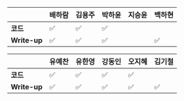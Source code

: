 |              | 배하람             | 김용주             | 박하윤 | 지승윤 | 백하현 |
| ------------ | ------------------ | ------------------ | ------ | ------ | ------ |
| **코드**     | :white_check_mark: | :white_check_mark: |    ✅      |        |        |
| **Write-up** | :white_check_mark: | :white_check_mark: |     ✅     |        |:white_check_mark:|

|              | 유예찬 | 유한영 | 강동인 | 오지혜 | 김기철 |
| ------------ | ------ | ------ | ------ | ------ | ------ |
| **코드**     |:white_check_mark:|:white_check_mark:|    ✅    |  :white_check_mark:      |        |
| **Write-up** |:white_check_mark:|:white_check_mark:|   ✅     |    :white_check_mark:     |   :white_check_mark:     |

